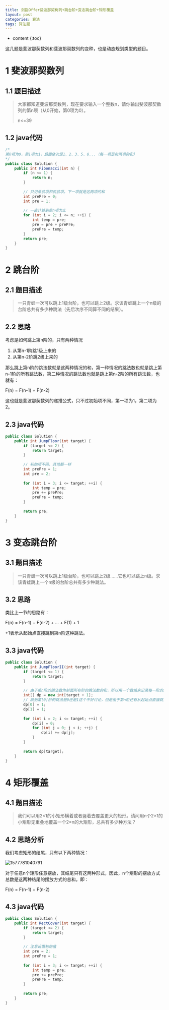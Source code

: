 ```yaml
---
title: 剑指Offer斐波那契树列+跳台阶+变态跳台阶+矩形覆盖
layout: post
categories: 算法
tags: 算法题
---
```

* content
{:toc}


这几题是斐波那契数列和斐波那契数列的变种，也是动态规划类型的题目。



# 1 斐波那契数列

## 1.1 题目描述

> 大家都知道斐波那契数列，现在要求输入一个整数n，请你输出斐波那契数列的第n项（从0开始，第0项为0）。 
>
>   n<=39 

## 1.2 java代码

```java
/*
第0项为0，第1项为1，后面依次是1、2、3、5、8...（每一项是前两项的和）
*/
public class Solution {
    public int Fibonacci(int n) {
        if (n <= 1) {
            return n; 
        }
        
        // 只记录前项和前前项，下一项就是这两项的和
        int prePre = 0;
        int pre = 1;
        
        // 一直计算到第n项为止
        for (int i = 2; i <= n; ++i) {
            int temp = pre;
            pre = pre + prePre;
            prePre = temp;
        }
        return pre;
    }
}
```



# 2 跳台阶

## 2.1 题目描述

> 一只青蛙一次可以跳上1级台阶，也可以跳上2级。求该青蛙跳上一个n级的台阶总共有多少种跳法（先后次序不同算不同的结果）。

## 2.2 思路

考虑是如何跳上第n阶的，只有两种情况

1. 从第n-1阶跳1级上来的
2. 从第n-2阶跳2级上来的

那么跳上第n阶的跳法数就是这两种情况的和，第一种情况的跳法数也就是跳上第n-1阶的所有跳法数，第二种情况的跳法数也就是跳上第n-2阶的所有跳法数，也就有：

F(n) = F(n-1) + F(n-2)

这也就是斐波那契数列的递推公式，只不过初始项不同，第一项为1，第二项为2。

## 2.3 java代码

```java
public class Solution {
    public int JumpFloor(int target) {
        if (target <= 2) {
            return target;
        }
        
        // 初始项不同，其他都一样
        int prePre = 1;
        int pre = 2;
        
        for (int i = 3; i <= target; ++i) {
            int temp = pre;
            pre += prePre;
            prePre = temp;
        }
        
        return pre;
    }
}
```



# 3 变态跳台阶

## 3.1 题目描述

> 一只青蛙一次可以跳上1级台阶，也可以跳上2级……它也可以跳上n级。求该青蛙跳上一个n级的台阶总共有多少种跳法。

## 3.2 思路

类比上一节的思路有：

F(n) = F(n-1) + F(n-2) + ... + F(1) + 1

+1表示从起始点直接跳到第n阶这种跳法。

## 3.3 java代码

```java
public class Solution {
    public int JumpFloorII(int target) {
        if (target <= 1) {
            return target;
        }
        
        // 由于第n阶的跳法数为前面所有阶的跳法数的和，所以用一个数组来记录每一阶的跳法数
        int[] dp = new int[target + 1];
        // 跳到第[0]阶的跳法是0还是1这个不好讨论，但是由于第n阶还有从起始点直接跳到第n阶这种跳法，所以设置一个dp[0]=1
        dp[0] = 1;
        dp[1] = 1;
        
        for (int i = 2; i <= target; ++i) {
            dp[i] = 0;
            for (int j = 0; j < i; ++j) {
                dp[i] += dp[j];
            }
        }
        
        return dp[target];
    }
}
```



# 4 矩形覆盖

## 4.1 题目描述

> 我们可以用2×1的小矩形横着或者竖着去覆盖更大的矩形。请问用n个2×1的小矩形无重叠地覆盖一个2×n的大矩形，总共有多少种方法？

## 4.2 思路分析

我们考虑矩形的结尾，只有以下两种情况：

![1577781040791](../images/2019-12-31-%E5%89%91%E6%8C%87Offer%E6%96%90%E6%B3%A2%E9%82%A3%E5%A5%91%E6%A0%91%E5%88%97+%E8%B7%B3%E5%8F%B0%E9%98%B6+%E5%8F%98%E6%80%81%E8%B7%B3%E5%8F%B0%E9%98%B6+%E7%9F%A9%E5%BD%A2%E8%A6%86%E7%9B%96.assests/1577781040791.png)

对于任意n个矩形任意摆放，其结尾只有这两种形式，因此，n个矩形的摆放方式总数是这两种结尾的摆放方式的总和。即：

F(n) = F(n-1) + F(n-2)

## 4.3 java代码

```java
public class Solution {
    public int RectCover(int target) {
        if (target <= 2) {
            return target;
        }
        
        // 注意设置初始值
        int pre = 2;
        int prePre = 1;
        
        for (int i = 3; i <= target; ++i) {
            int temp = pre;
            pre += prePre;
            prePre = temp;
        }
        
        return pre;
    }
}
```


